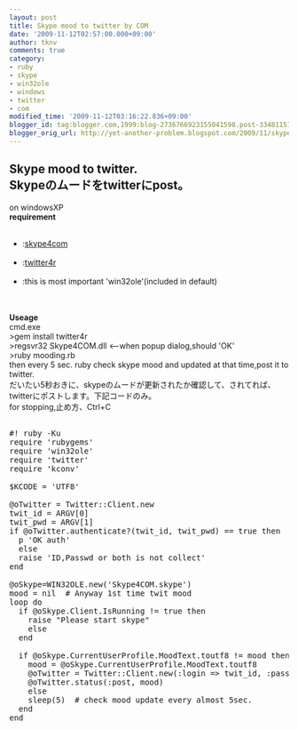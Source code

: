 ```yaml
---
layout: post
title: Skype mood to twitter by COM
date: '2009-11-12T02:57:00.000+09:00'
author: tknv
comments: true
category:
- ruby
- skype
- win32ole
- windows
- twitter
- com
modified_time: '2009-11-12T03:16:22.836+09:00'
blogger_id: tag:blogger.com,1999:blog-2736766923155041598.post-3348115183145438566
blogger_orig_url: http://yet-another-problem.blogspot.com/2009/11/skype-mood-to-twitter-by-com.html
---
```


<h2>Skype mood to twitter.<br />Skypeのムードをtwitterにpost。</h2>   on windowsXP<br /><span style="font-weight:bold;">requirement</span><br /><ul><br /><li>:<a href="https://developer.skype.com/Docs/Skype4COM">skype4com</a></li><br /><li>:<a href="http://twitter4r.rubyforge.org/">twitter4r</a></li><br /><li>:this is most important 'win32ole'(included in default)</li><br /></ul><br /><span style="font-weight:bold;">Useage</span><br />cmd.exe<br />>gem install twitter4r<br />>regsvr32 Skype4COM.dll   <--when popup dialog,should 'OK'<br />>ruby mooding.rb <twitterID> <twitterPasswd><br />then every 5 sec. ruby check skype mood and updated at that time,post it to twitter.<br />だいたい5秒おきに、skypeのムードが更新されたか確認して、されてれば、twitterにポストします。下記コードのみ。<br />for stopping,止め方、Ctrl+C <br /><pre name='code' class='ruby'><br />#! ruby -Ku<br />require 'rubygems'<br />require 'win32ole'<br />require 'twitter'<br />require 'kconv'<br /><br />$KCODE = 'UTF8'<br /><br />@oTwitter = Twitter::Client.new<br />twit_id = ARGV[0]<br />twit_pwd = ARGV[1]<br />if @oTwitter.authenticate?(twit_id, twit_pwd) == true then<br />  p 'OK auth'<br />  else<br />  raise 'ID,Passwd or both is not collect'<br />end<br /><br />@oSkype=WIN32OLE.new('Skype4COM.skype')<br />mood = nil  # Anyway 1st time twit mood<br />loop do<br />  if @oSkype.Client.IsRunning != true then <br />    raise "Please start skype"<br />    else<br />  end<br /> <br />  if @oSkype.CurrentUserProfile.MoodText.toutf8 != mood then<br />    mood = @oSkype.CurrentUserProfile.MoodText.toutf8<br />    @oTwitter = Twitter::Client.new(:login => twit_id, :password => twit_pwd)<br />    @oTwitter.status(:post, mood)<br />    else<br />    sleep(5)  # check mood update every almost 5sec.<br />  end<br />end<br /></pre>

